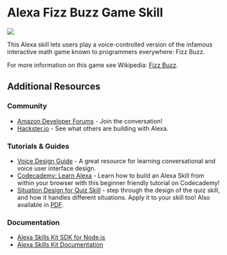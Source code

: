 #  Alexa Fizz Buzz Game Skill
<img src="https://m.media-amazon.com/images/G/01/mobile-apps/dex/alexa/alexa-skills-kit/tutorials/quiz-game/header._TTH_.png" />

This Alexa skill lets users play a voice-controlled version of the infamous interactive math game known to programmers everywhere: Fizz Buzz.

For more information on this game see Wikipedia: [Fizz Buzz](https://en.wikipedia.org/wiki/Fizz_buzz).


## Additional Resources

### Community
* [Amazon Developer Forums](https://forums.developer.amazon.com/spaces/165/index.html) - Join the conversation!
* [Hackster.io](https://www.hackster.io/amazon-alexa) - See what others are building with Alexa.

### Tutorials & Guides
* [Voice Design Guide](https://developer.amazon.com/designing-for-voice/) - A great resource for learning conversational and voice user interface design.
* [Codecademy: Learn Alexa](https://www.codecademy.com/learn/learn-alexa) - Learn how to build an Alexa Skill from within your browser with this beginner friendly tutorial on Codecademy!
* [Situation Design for Quiz Skill](https://s3.amazonaws.com/ask-samples-resources/templates/situational-design-quiz-skill.pptx) - step through the design of the quiz skill, and how it handles different situations.  Apply it to your skill too!  Also available in [PDF](https://s3.amazonaws.com/ask-samples-resources/templates/situational-design-quiz-skill.pdf).

### Documentation
* [Alexa Skills Kit SDK for Node.js](https://alexa.design/node-sdk-docs)
* [Alexa Skills Kit Documentation](https://developer.amazon.com/docs/ask-overviews/build-skills-with-the-alexa-skills-kit.html)
